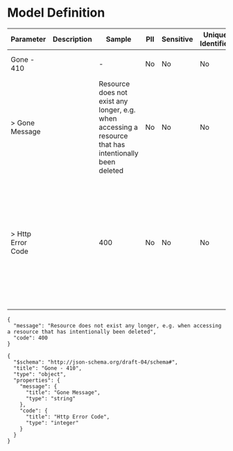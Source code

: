 # Model Definition
| Parameter | Description | Sample | PII | Sensitive | Unique Identifier | Mandatory | Default | Details |
| --- | --- | --- | --- | --- | --- | --- | --- | --- |
|  Gone - 410 |  |  -  | No | No | No | No |  |Data Type : object<br>  |
| &gt; Gone Message |  | Resource does not exist any longer, e.g. when accessing a resource that has intentionally been deleted | No | No | No | No |  |Data Type : string<br> Min. length :  - <br> Max. length :  - <br> Regex :  - <br>  |
| &gt; Http Error Code |  | 400 | No | No | No | No |  |Data Type : integer<br> Minimum :  - <br> Exclusive Minimum : No<br> Maximum :  - <br> Exclusive Maximum : No<br> Multiple Of :  - <br>  |





```
{
  "message": "Resource does not exist any longer, e.g. when accessing a resource that has intentionally been deleted",
  "code": 400
}
```




```
{
  "$schema": "http://json-schema.org/draft-04/schema#",
  "title": "Gone - 410",
  "type": "object",
  "properties": {
    "message": {
      "title": "Gone Message",
      "type": "string"
    },
    "code": {
      "title": "Http Error Code",
      "type": "integer"
    }
  }
}
```

